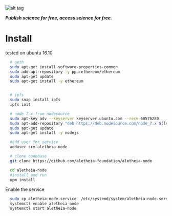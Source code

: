 ![alt tag](https://cloud.githubusercontent.com/assets/24201238/24583976/ced4c43e-179f-11e7-9c40-c0988c346f55.png)

_**Publish science for free, access science for free.**_

# Install

tested on ubuntu 16.10

```bash
  # geth
  sudo apt-get install software-properties-common
  sudo add-apt-repository -y ppa:ethereum/ethereum
  sudo apt-get update
  sudo apt-get install -y ethereum


  # ipfs
  sudo snap install ipfs
  ipfs init

  # node 7.x from nodesource
  sudo apt-key adv --keyserver keyserver.ubuntu.com --recv 68576280
  sudo apt-add-repository "deb https://deb.nodesource.com/node_7.x $(lsb_release -sc) main"
  sudo apt-get update
  sudo apt-get install -y nodejs

  #add user for service
  adduser srv-aletheia-node

  # clone codebase
  git clone https://github.com/aletheia-foundation/aletheia-node

  cd aletheia-node
  #install and run
  npm install
```

Enable the service

``` bash
  sudo cp aletheia-node.service  /etc/systemd/system/aletheia-node.service
  systemctl enable aletheia-node
  systemctl start aletheia-node
```
